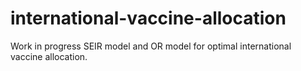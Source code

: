 # international-vaccine-allocation
Work in progress SEIR model and OR model for optimal international vaccine allocation.
